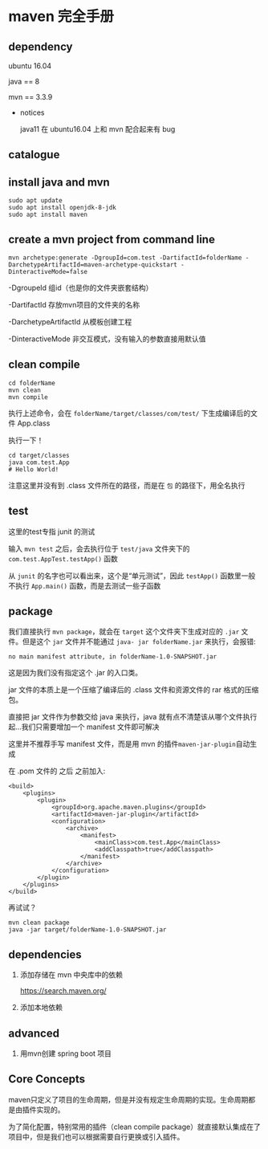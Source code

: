 # maven 完全手册

## dependency 
ubuntu 16.04

java == 8

mvn == 3.3.9

- notices

    java11 在 ubuntu16.04 上和 mvn 配合起来有 bug

## catalogue


## install java and mvn
```
sudo apt update
sudo apt install openjdk-8-jdk
sudo apt install maven
```

## create a mvn project from command line
```
mvn archetype:generate -DgroupId=com.test -DartifactId=folderName -DarchetypeArtifactId=maven-archetype-quickstart -DinteractiveMode=false
```

-DgroupeId 组id（也是你的文件夹嵌套结构）

-DartifactId 存放mvn项目的文件夹的名称

-DarchetypeArtifactId 从模板创建工程

-DinteractiveMode 非交互模式，没有输入的参数直接用默认值

## clean compile
```
cd folderName
mvn clean
mvn compile 
```

执行上述命令，会在 `folderName/target/classes/com/test/` 下生成编译后的文件 App.class

执行一下！

```
cd target/classes
java com.test.App
# Hello World!
```

注意这里并没有到 .class 文件所在的路径，而是在 `包` 的路径下，用全名执行

## test
这里的test专指 junit 的测试

输入 `mvn test` 之后，会去执行位于 `test/java` 文件夹下的 `com.test.AppTest.testApp()` 函数
 
从 `junit` 的名字也可以看出来，这个是“单元测试”，因此 `testApp()` 函数里一般不执行 `App.main()`  函数，而是去测试一些子函数


## package
我们直接执行 `mvn package`，就会在 `target` 这个文件夹下生成对应的 `.jar` 文件。但是这个 `jar` 文件并不能通过 `java- jar folderName.jar` 来执行，会报错:

```
no main manifest attribute, in folderName-1.0-SNAPSHOT.jar
```

这是因为我们没有指定这个 .jar 的入口类。

jar 文件的本质上是一个压缩了编译后的 .class 文件和资源文件的 rar 格式的压缩包。

直接把 jar 文件作为参数交给 java 来执行，java 就有点不清楚该从哪个文件执行起...我们只需要增加一个 manifest 文件即可解决

这里并不推荐手写 manifest 文件，而是用 mvn 的插件`maven-jar-plugin`自动生成

在 .pom 文件的 <url> 之后 <dependencies> 之前加入:
```
<build>
    <plugins>
        <plugin>
            <groupId>org.apache.maven.plugins</groupId>
            <artifactId>maven-jar-plugin</artifactId>
            <configuration>
                <archive>
                    <manifest>
                        <mainClass>com.test.App</mainClass>
                        <addClasspath>true</addClasspath>
                    </manifest>
                </archive>
            </configuration>
        </plugin>
    </plugins>
</build>

```

再试试？
```
mvn clean package
java -jar target/folderName-1.0-SNAPSHOT.jar
```

## dependencies
1. 添加存储在 mvn 中央库中的依赖

    https://search.maven.org/


2. 添加本地依赖

## advanced
1. 用mvn创建 spring boot 项目

## Core Concepts
maven只定义了项目的生命周期，但是并没有规定生命周期的实现。生命周期都是由插件实现的。

为了简化配置，特别常用的插件（clean compile package）就直接默认集成在了项目中，但是我们也可以根据需要自行更换或引入插件。